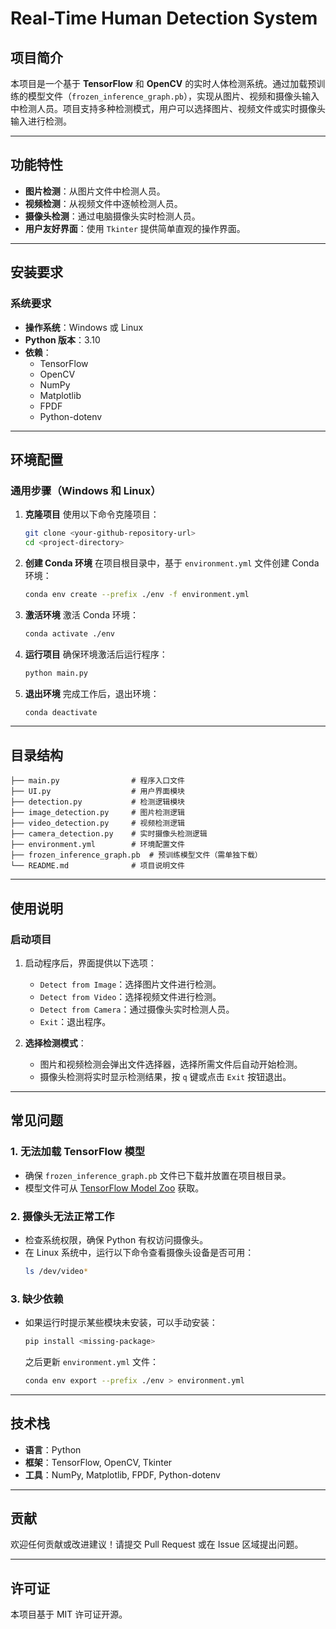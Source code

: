 # Real-Time Human Detection System

## **项目简介**
本项目是一个基于 **TensorFlow** 和 **OpenCV** 的实时人体检测系统。通过加载预训练的模型文件（`frozen_inference_graph.pb`），实现从图片、视频和摄像头输入中检测人员。项目支持多种检测模式，用户可以选择图片、视频文件或实时摄像头输入进行检测。

---

## **功能特性**
- **图片检测**：从图片文件中检测人员。
- **视频检测**：从视频文件中逐帧检测人员。
- **摄像头检测**：通过电脑摄像头实时检测人员。
- **用户友好界面**：使用 `Tkinter` 提供简单直观的操作界面。

---

## **安装要求**

### **系统要求**
- **操作系统**：Windows 或 Linux
- **Python 版本**：3.10
- **依赖**：
  - TensorFlow
  - OpenCV
  - NumPy
  - Matplotlib
  - FPDF
  - Python-dotenv

---

## **环境配置**

### **通用步骤（Windows 和 Linux）**
1. **克隆项目**
   使用以下命令克隆项目：
   ```bash
   git clone <your-github-repository-url>
   cd <project-directory>
   ```

2. **创建 Conda 环境**
   在项目根目录中，基于 `environment.yml` 文件创建 Conda 环境：
   ```bash
   conda env create --prefix ./env -f environment.yml
   ```

3. **激活环境**
   激活 Conda 环境：
   ```bash
   conda activate ./env
   ```

4. **运行项目**
   确保环境激活后运行程序：
   ```bash
   python main.py
   ```

5. **退出环境**
   完成工作后，退出环境：
   ```bash
   conda deactivate
   ```

---

## **目录结构**
```
├── main.py                # 程序入口文件
├── UI.py                  # 用户界面模块
├── detection.py           # 检测逻辑模块
├── image_detection.py     # 图片检测逻辑
├── video_detection.py     # 视频检测逻辑
├── camera_detection.py    # 实时摄像头检测逻辑
├── environment.yml        # 环境配置文件
├── frozen_inference_graph.pb  # 预训练模型文件（需单独下载）
└── README.md              # 项目说明文件
```

---

## **使用说明**

### **启动项目**
1. 启动程序后，界面提供以下选项：
   - `Detect from Image`：选择图片文件进行检测。
   - `Detect from Video`：选择视频文件进行检测。
   - `Detect from Camera`：通过摄像头实时检测人员。
   - `Exit`：退出程序。

2. **选择检测模式**：
   - 图片和视频检测会弹出文件选择器，选择所需文件后自动开始检测。
   - 摄像头检测将实时显示检测结果，按 `q` 键或点击 `Exit` 按钮退出。

---

## **常见问题**

### **1. 无法加载 TensorFlow 模型**
- 确保 `frozen_inference_graph.pb` 文件已下载并放置在项目根目录。
- 模型文件可从 [TensorFlow Model Zoo](https://github.com/tensorflow/models) 获取。

### **2. 摄像头无法正常工作**
- 检查系统权限，确保 Python 有权访问摄像头。
- 在 Linux 系统中，运行以下命令查看摄像头设备是否可用：
  ```bash
  ls /dev/video*
  ```

### **3. 缺少依赖**
- 如果运行时提示某些模块未安装，可以手动安装：
  ```bash
  pip install <missing-package>
  ```
  之后更新 `environment.yml` 文件：
  ```bash
  conda env export --prefix ./env > environment.yml
  ```

---

## **技术栈**
- **语言**：Python
- **框架**：TensorFlow, OpenCV, Tkinter
- **工具**：NumPy, Matplotlib, FPDF, Python-dotenv

---

## **贡献**
欢迎任何贡献或改进建议！请提交 Pull Request 或在 Issue 区域提出问题。

---

## **许可证**
本项目基于 MIT 许可证开源。